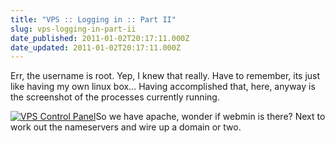 ```yaml
---
title: "VPS :: Logging in :: Part II"
slug: vps-logging-in-part-ii
date_published: 2011-01-02T20:17:11.000Z
date_updated: 2011-01-02T20:17:11.000Z
---
```


Err, the username is root. Yep, I knew that really. Have to remember, its just like having my own linux box… Having accomplished that, here, anyway is the screenshot of the processes currently running.

[![VPS Control Panel](http://www.xubik.com/wp/wp-content/uploads/2011/01/vps-control-panel1.png)](http://www.xubik.com/wp/wp-content/uploads/2011/01/vps-control-panel1.png)So we have apache, wonder if webmin is there? Next to work out the nameservers and wire up a domain or two.
